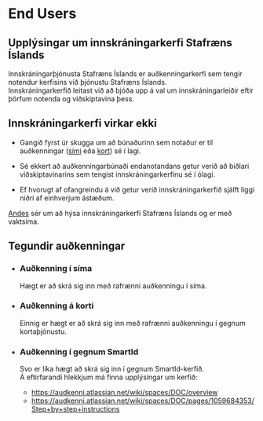 # End Users

## Upplýsingar um innskráningarkerfi Stafræns Íslands

Innskráningarþjónusta Stafræns Íslands er auðkenningarkerfi sem tengir notendur kerfisins við þjónustu Stafræns Íslands.\
Innskráningarkerfið leitast við að bjóða upp á val um innskráningarleiðir eftir þörfum notenda og viðskiptavina þess.

## Innskráningarkerfi virkar ekki

- Gangið fyrst úr skugga um að búnaðurinn sem notaður er til
  auðkenningar ([sími](../instructions/client/edit/README.md#sim-card) eða
  [kort](../instructions/client/edit/README.md#identity-card)) sé í lagi.

- Sé ekkert að auðkenningarbúnaði endanotandans getur verið að biðlari viðskiptavinarins sem tengist innskráningarkerfinu sé í ólagi.

- Ef hvorugt af ofangreindu á við getur verið innskráningarkerfið sjálft liggi niðri af einhverjum ástæðum.

[Andes](https://andes.is/) sér um að hýsa innskráningarkerfi Stafræns Íslands og er með vaktsíma.

## Tegundir auðkenningar

- ### Auðkenning í síma

  Hægt er að skrá sig inn með rafrænni auðkenningu í síma.

- ### Auðkenning á korti

  Einnig er hægt er að skrá sig inn með rafrænni auðkenningu í gegnum kortaþjónustu.

- ### Auðkenning í gegnum SmartId
  Svo er líka hægt að skrá sig inn í gegnum SmartId-kerfið.\
  Á eftirfarandi hlekkjum má finna upplýsingar um kerfið:
    - https://audkenni.atlassian.net/wiki/spaces/DOC/overview
    - https://audkenni.atlassian.net/wiki/spaces/DOC/pages/1059684353/Step+by+step+instructions
